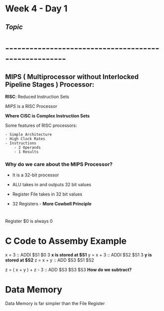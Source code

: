 # Week 4 - Day 1

## *Topic*

# -----------------------------------------------------

## MIPS ( Multiprocessor without Interlocked Pipeline Stages ) Processor:

**RISC**: Reduced Instruction Sets

*MIPS* is a RISC Processor

**Where CISC is Complex Instruction Sets**

Some features of RISC processors:

    - Simple Architecture
    - High Clock Rates
    - Instructions
        - 2 Operands
        - 1 Results


### Why do we care about the **MIPS** Processor?

- It is a 32-bit processor

- ALU takes in and outputs 32 bit values
- Register File takes in 32 bit values

- 32 Registers - **More Cowbell Principle**

# 

Register $0 is always 0




# C Code to Assemby Example

x = 3     :: ADDI $S1 $0   3 **x is stored at $S1**
y = x + 3 :: ADDI $S2 $S1  3 **y is stored at $S2**
z = x + y :: ADD  $S3 $S1 $S2 

z = ( x + y ) + z - 3  :: ADD $S3 $S3 $S3 **How do we subtract?**


# 

# Data Memory

Data Memory is far simpler than the File Register
